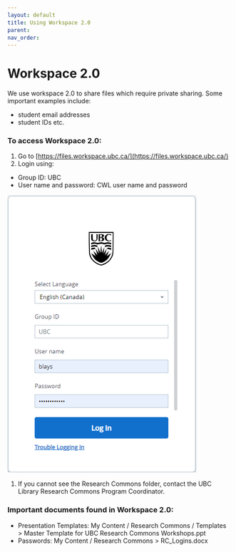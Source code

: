 ```yaml
---
layout: default
title: Using Workspace 2.0
parent: 
nav_order: 
---
```

# Workspace 2.0
We use workspace 2.0 to share files which require private sharing. Some important examples include:
  - student email addresses
  - student IDs etc.
  
### To access Workspace 2.0:
1. Go to [https://files.workspace.ubc.ca/](https://files.workspace.ubc.ca/)
1. Login using:
* Group ID: UBC
* User name and password: CWL user name and password

![](../../assets/images/workspace20.PNG)
1. If you cannot see the Research Commons folder, contact the UBC Library Research Commons Program Coordinator. 

### Important documents found in Workspace 2.0:
 
- Presentation Templates: My Content / Research Commons / Templates > Master Template for UBC Research Commons Workshops.ppt
- Passwords: My Content / Research Commons > RC_Logins.docx
